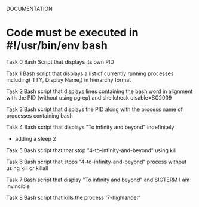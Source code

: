 DOCUMENTATION
# Code must be executed in #!/usr/bin/env bash

Task 0
Bash Script that displays its own PID 

Task 1
Bash script that displays a list of currently running processes
including( TTY, Display Name,) in hierarchy format

Task 2
Bash script that displays lines containing the bash word in alignment with the PID 
(without using pgrep) and shellcheck disable=SC2009

Task 3
Bash script that displays the PID along with the process name of processes containing bash

Task 4
Bash script that displays "To infinity and beyond" indefinitely
- adding a sleep 2

Task 5
Bash script that that stop "4-to-infinity-and-beyond" using kill

Task 6
Bash script that stops "4-to-infinity-and-beyond" process without using kill or killall

Task 7
Bash script that display "To infinity and beyond" and SIGTERM I am invincible

Task 8
Bash script that kills the process '7-highlander'
